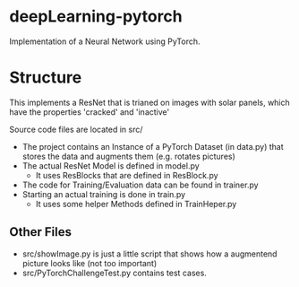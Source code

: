 # deepLearning-pytorch
Implementation of a Neural Network using PyTorch.
# Structure
This implements a ResNet that is trianed on images with solar panels, which have the properties 'cracked' and 'inactive'

Source code files are located in src/
* The project contains an Instance of a PyTorch Dataset (in data.py) that stores the data and augments them (e.g. rotates pictures)
* The actual ResNet Model is defined in model.py
  * It uses ResBlocks that are defined in ResBlock.py
* The code for Training/Evaluation data can be found in trainer.py
* Starting an actual training is done in train.py
  * It uses some helper Methods defined in TrainHeper.py 


## Other Files
* src/showImage.py is just a little script that shows how a augmentend picture looks like (not too important)
* src/PyTorchChallengeTest.py contains test cases.